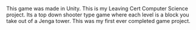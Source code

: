 This game was made in Unity.
This is my Leaving Cert Computer Science project. Its a top down shooter type game where each level is a block you take out of a Jenga tower.
This was my first ever completed game project.
